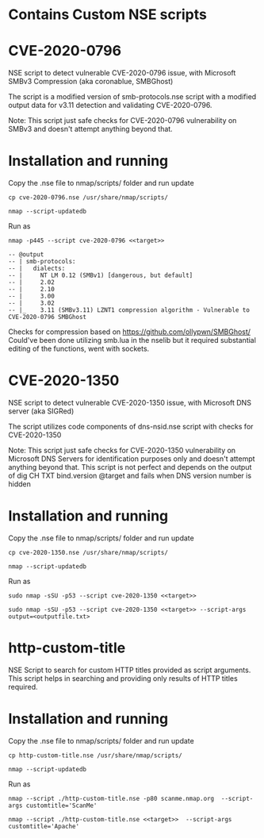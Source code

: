 
# Contains Custom NSE scripts 


# CVE-2020-0796
NSE script to detect vulnerable CVE-2020-0796 issue, with Microsoft SMBv3 Compression (aka coronablue, SMBGhost)

The script is a modified version of smb-protocols.nse script with a modified output data for v3.11 detection and validating CVE-2020-0796. 

Note: This script just safe checks for CVE-2020-0796 vulnerability on SMBv3 and doesn't attempt anything beyond that.


# Installation and running

Copy the .nse file to nmap/scripts/ folder and run update

``cp cve-2020-0796.nse /usr/share/nmap/scripts/``

``nmap --script-updatedb``

Run as 

``nmap -p445 --script cve-2020-0796 <<target>>``


``-- @output``\
``-- | smb-protocols:``\
``-- |   dialects:``\
``-- |     NT LM 0.12 (SMBv1) [dangerous, but default]``\
``-- |     2.02``\
``-- |     2.10``\
``-- |     3.00``\
``-- |     3.02``\
``-- |_    3.11 (SMBv3.11) LZNT1 compression algorithm - Vulnerable to CVE-2020-0796 SMBGhost``



Checks for compression based on https://github.com/ollypwn/SMBGhost/ Could've been done utilizing smb.lua in the nselib but it required substantial editing of the functions, went with sockets. 



# CVE-2020-1350
NSE script to detect vulnerable CVE-2020-1350 issue, with Microsoft DNS server (aka SIGRed)

The script utilizes code components of dns-nsid.nse script with checks for CVE-2020-1350 

Note: This script just safe checks for CVE-2020-1350  vulnerability on Microsoft DNS Servers for identification purposes only and doesn't attempt anything beyond that. This script is not perfect and depends on the output of dig CH TXT bind.version @target and fails when DNS version number is hidden 


# Installation and running

Copy the .nse file to nmap/scripts/ folder and run update

``cp cve-2020-1350.nse /usr/share/nmap/scripts/``

``nmap --script-updatedb``

Run as 

``sudo nmap -sSU -p53 --script cve-2020-1350 <<target>> ``

 ``sudo nmap -sSU -p53 --script cve-2020-1350 <<target>> --script-args output=<outputfile.txt>``


# http-custom-title

NSE Script to search for custom HTTP titles provided as script arguments. This script helps in searching and providing only results of HTTP titles required. 

# Installation and running

Copy the .nse file to nmap/scripts/ folder and run update

``cp http-custom-title.nse /usr/share/nmap/scripts/``

``nmap --script-updatedb``

Run as 

``nmap --script ./http-custom-title.nse -p80 scanme.nmap.org  --script-args customtitle='ScanMe'``

``nmap --script ./http-custom-title.nse <<target>>  --script-args customtitle='Apache'``


